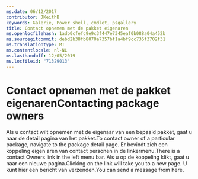 ```yaml
---
ms.date: 06/12/2017
contributor: JKeithB
keywords: Galerie, Power shell, cmdlet, psgallery
title: Contact opnemen met de pakket eigenaren
ms.openlocfilehash: 1adb0cfefc9e9c3f447e7345eaf0b088a04a452b
ms.sourcegitcommit: debd2b38fb8070a7357bf1a4bf9cc736f3702f31
ms.translationtype: MT
ms.contentlocale: nl-NL
ms.lasthandoff: 12/05/2019
ms.locfileid: "71329013"
---
```

# <a name="contacting-package-owners"></a><span data-ttu-id="893c3-103">Contact opnemen met de pakket eigenaren</span><span class="sxs-lookup"><span data-stu-id="893c3-103">Contacting package owners</span></span>

<span data-ttu-id="893c3-104">Als u contact wilt opnemen met de eigenaar van een bepaald pakket, gaat u naar de detail pagina van het pakket.</span><span class="sxs-lookup"><span data-stu-id="893c3-104">To contact owner of a particular package, navigate to the package detail page.</span></span>
<span data-ttu-id="893c3-105">Er bevindt zich een koppeling eigen aren van contact personen in de linkermenu.</span><span class="sxs-lookup"><span data-stu-id="893c3-105">There is a contact Owners link in the left menu bar.</span></span>
<span data-ttu-id="893c3-106">Als u op de koppeling klikt, gaat u naar een nieuwe pagina.</span><span class="sxs-lookup"><span data-stu-id="893c3-106">Clicking on the link will take you to a new page.</span></span>
<span data-ttu-id="893c3-107">U kunt hier een bericht van verzenden.</span><span class="sxs-lookup"><span data-stu-id="893c3-107">You can send a message from here.</span></span>
